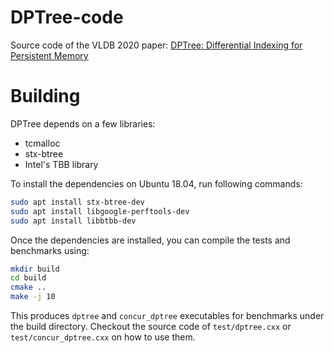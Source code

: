 # DPTree-code
Source code of the VLDB 2020 paper: [DPTree: Differential Indexing for Persistent Memory](http://www.vldb.org/pvldb/vol13/p421-zhou.pdf)

# Building

DPTree depends on a few libraries:
* tcmalloc
* stx-btree
* Intel's TBB library

To install the dependencies on Ubuntu 18.04, run following commands:

```bash
sudo apt install stx-btree-dev
sudo apt install libgoogle-perftools-dev
sudo apt install libbtbb-dev
```
Once the dependencies are installed, you can compile the tests and benchmarks using:
```bash
mkdir build
cd build
cmake ..
make -j 10
```
This produces `dptree` and `concur_dptree` executables for benchmarks under the build directory.
Checkout the source code of `test/dptree.cxx` or `test/concur_dptree.cxx` on how to use them.